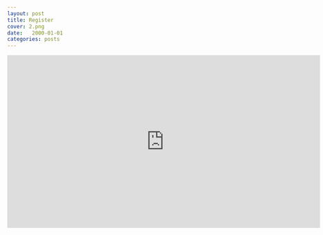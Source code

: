 ```yaml
---
layout: post
title: Register
cover: 2.png
date:   2000-01-01
categories: posts
---
```


<iframe src="https://docs.google.com/forms/d/18dnE8Blo5kDM_fESxaNDmt4lmGoaZaH7GjfHPyiMSBE/viewform?embedded=true" width="725" height="400" frameborder="0" marginheight="0" marginwidth="0">Loading...</iframe>
